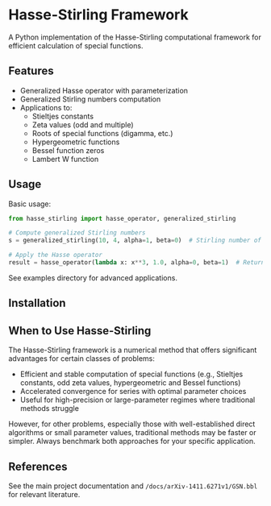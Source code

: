 # Hasse-Stirling Framework

A Python implementation of the Hasse-Stirling computational framework for efficient calculation of special functions.

## Features

- Generalized Hasse operator with parameterization
- Generalized Stirling numbers computation
- Applications to:
  - Stieltjes constants
  - Zeta values (odd and multiple)
  - Roots of special functions (digamma, etc.)
  - Hypergeometric functions
  - Bessel function zeros
  - Lambert W function

## Usage

Basic usage:

```python
from hasse_stirling import hasse_operator, generalized_stirling

# Compute generalized Stirling numbers
s = generalized_stirling(10, 4, alpha=1, beta=0)  # Stirling number of first kind

# Apply the Hasse operator
result = hasse_operator(lambda x: x**3, 1.0, alpha=0, beta=1)  # Returns B₃(1)/3!
```

See examples directory for advanced applications.

## Installation

## When to Use Hasse-Stirling

The Hasse-Stirling framework is a numerical method that offers significant advantages for certain classes of problems:
- Efficient and stable computation of special functions (e.g., Stieltjes constants, odd zeta values, hypergeometric and Bessel functions)
- Accelerated convergence for series with optimal parameter choices
- Useful for high-precision or large-parameter regimes where traditional methods struggle

However, for other problems, especially those with well-established direct algorithms or small parameter values, traditional methods may be faster or simpler. Always benchmark both approaches for your specific application.

## References

See the main project documentation and `/docs/arXiv-1411.6271v1/GSN.bbl` for relevant literature.


